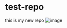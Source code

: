 # test-repo 
this is my new repo
![image](https://octodex.github.com/images/Terracottocat_Single.png)
